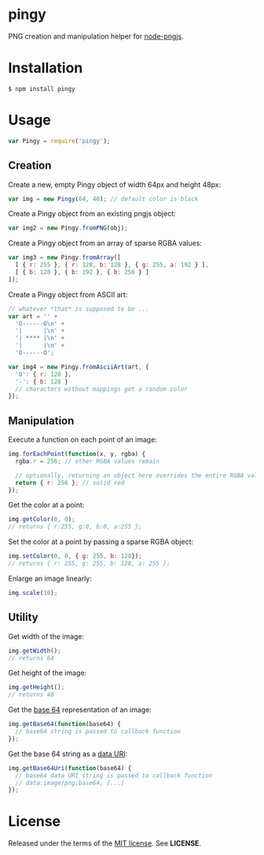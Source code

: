 pingy
=====
PNG creation and manipulation helper for
[node-pngjs](https://github.com/niegowski/node-pngjs).

Installation
============

    $ npm install pingy

Usage
=====

```javascript
var Pingy = require('pingy');
```

Creation
--------

Create a new, empty Pingy object of width 64px and height 48px:

```javascript
var img = new Pingy(64, 48); // default color is black
```

Create a Pingy object from an existing pngjs object:

```javascript
var img2 = new Pingy.fromPNG(obj);
```

Create a Pingy object from an array of sparse RGBA values:

```javascript
var img3 = new Pingy.fromArray([
  [ { r: 255 }, { r: 128, b: 128 }, { g: 255, a: 192 } ],
  [ { b: 128 }, { b: 192 }, { b: 256 } ]
]);
```

Create a Pingy object from ASCII art:

```javascript
// whatever *that* is supposed to be ...
var art = '' +
  'O------O\n' +
  '|      |\n' +
  '| **** |\n' +
  '|      |\n' +
  'O------O';

var img4 = new Pingy.fromAsciiArt(art, {
  'O': { r: 128 },
  '-': { b: 128 }
  // characters without mappings get a random color
});
```

Manipulation
------------

Execute a function on each point of an image:

```javascript
img.forEachPoint(function(x, y, rgba) {
  rgba.r = 256; // other RGBA values remain

  // optionally, returning an object here overrides the entire RGBA value
  return { r: 256 }; // solid red
});
```

Get the color at a point:

```javascript
img.getColor(0, 0);
// returns { r:255, g:0, b:0, a:255 };
```

Set the color at a point by passing a sparse RGBA object:

```javascript
img.setColor(0, 0, { g: 255, b: 128});
// returns { r: 255, g: 255, b: 128, a: 255 };
```

Enlarge an image linearly:

```javascript
img.scale(10);
```

Utility
-------

Get width of the image:

```javascript
img.getWidth();
// returns 64
```

Get height of the image:

```javascript
img.getHeight();
// returns 48
```

Get the [base 64](https://en.wikipedia.org/wiki/Base64) representation of an
image:

```javascript
img.getBase64(function(base64) {
  // base64 string is passed to callback function
});
```

Get the base 64 string as a
[data URI](https://en.wikipedia.org/wiki/Data_URI_scheme):

```javascript
img.getBase64Uri(function(base64) {
  // base64 data URI string is passed to callback function
  // data:image/png;base64, [...]
});
```

License
=======
Released under the terms of the
[MIT license](http://tldrlegal.com/license/mit-license). See **LICENSE**.
